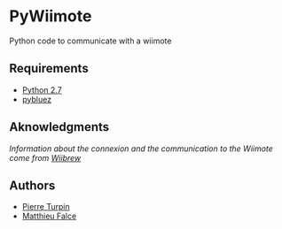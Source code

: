 PyWiimote
=========

Python code to communicate with a wiimote

## Requirements
- [Python 2.7][]
- [pybluez][]

## Aknowledgments
*Information about the connexion and the communication to the Wiimote come from [Wiibrew][]*

## Authors
- [Pierre Turpin][]
- [Matthieu Falce][]

[Wiibrew]: http://wiibrew.org/wiki/Wiimote
[Python 2.7]: http://www.python.org/download/releases/2.7
[pybluez]: https://code.google.com/p/pybluez/
[Pierre Turpin]: https://github.com/TurpIF
[Matthieu Falce]: #


